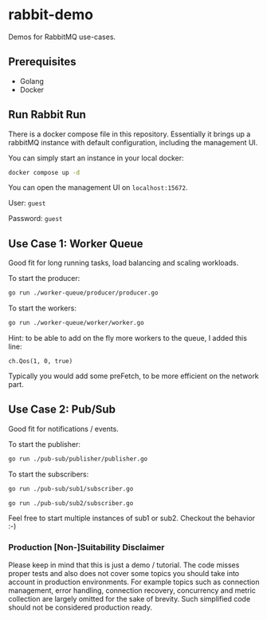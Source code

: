 # rabbit-demo
Demos for RabbitMQ use-cases.

## Prerequisites
- Golang
- Docker

## Run Rabbit Run
There is a docker compose file in this repository. Essentially it brings up a rabbitMQ instance with default configuration, including the management UI.

You can simply start an instance in your local docker:
```bash
docker compose up -d
```

You can open the management UI on `localhost:15672`.

User: `guest`

Password: `guest`

## Use Case 1: Worker Queue

Good fit for long running tasks, load balancing and scaling workloads.

To start the producer:
```bash
go run ./worker-queue/producer/producer.go
```

To start the workers:
```bash
go run ./worker-queue/worker/worker.go
```

Hint: to be able to add on the fly more workers to the queue, I added this line:

`ch.Qos(1, 0, true)`

Typically you would add some preFetch, to be more efficient on the network part.

## Use Case 2: Pub/Sub

Good fit for notifications / events.

To start the publisher:
```bash
go run ./pub-sub/publisher/publisher.go
```

To start the subscribers:
```bash
go run ./pub-sub/sub1/subscriber.go
```
```bash
go run ./pub-sub/sub2/subscriber.go
```

Feel free to start multiple instances of sub1 or sub2. Checkout the behavior :-)

### Production [Non-]Suitability Disclaimer
Please keep in mind that this is just a demo / tutorial. The code misses proper tests and also does not cover some topics you should take into account in production environments. For example topics such as connection management, error handling, connection recovery, concurrency and metric collection are largely omitted for the sake of brevity. Such simplified code should not be considered production ready.
